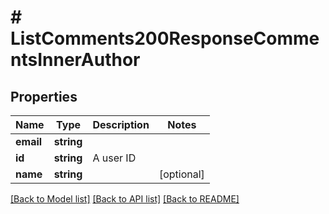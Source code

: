 # # ListComments200ResponseCommentsInnerAuthor

## Properties

Name | Type | Description | Notes
------------ | ------------- | ------------- | -------------
**email** | **string** |  |
**id** | **string** | A user ID |
**name** | **string** |  | [optional]

[[Back to Model list]](../../README.md#models) [[Back to API list]](../../README.md#endpoints) [[Back to README]](../../README.md)
